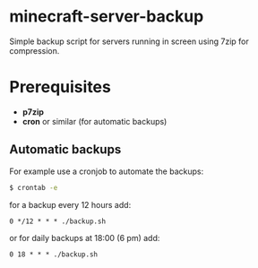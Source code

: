 # minecraft-server-backup
Simple backup script for servers running in screen using 7zip for compression.

# Prerequisites
- **p7zip**
- **cron** or similar (for automatic backups)

## Automatic backups
For example use a cronjob to automate the backups:

```bash
$ crontab -e
```

for a backup every 12 hours add:
```cron
0 */12 * * * ./backup.sh
```

or for daily backups at 18:00 (6 pm) add:

```cron
0 18 * * * ./backup.sh
```
